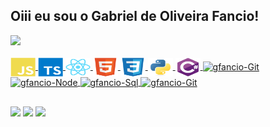 ## Oiii eu sou o Gabriel de Oliveira Fancio!
<div align="left">
  <a href="https://github.com/Gabriel988">
  <img height="180em" src="https://github-readme-stats.vercel.app/api?username=Gabriel988&show_icons=true&theme=dark&include_all_commits=true&count_private=true"/>
</div>
<div style="display: inline_block"><br>
  <img align="center" alt="gfancio-Js" height="30" width="40" src="https://raw.githubusercontent.com/devicons/devicon/master/icons/javascript/javascript-plain.svg">
  <img align="center" alt="gfancio-Ts" height="30" width="40" src="https://raw.githubusercontent.com/devicons/devicon/master/icons/typescript/typescript-plain.svg">
  <img align="center" alt="gfancio-React" height="30" width="40" src="https://raw.githubusercontent.com/devicons/devicon/master/icons/react/react-original.svg">
  <img align="center" alt="gfancio-HTML" height="30" width="40" src="https://raw.githubusercontent.com/devicons/devicon/master/icons/html5/html5-original.svg">
  <img align="center" alt="gfancio-CSS" height="30" width="40" src="https://raw.githubusercontent.com/devicons/devicon/master/icons/css3/css3-original.svg">
  <img align="center" alt="gfancio-Python" height="30" width="40" src="https://raw.githubusercontent.com/devicons/devicon/master/icons/python/python-original.svg">
  <img align="center" alt="gfancio-Csharp" height="30" width="40" src="https://raw.githubusercontent.com/devicons/devicon/master/icons/csharp/csharp-original.svg">
  <img align="center" alt="gfancio-Git" height="30" width="40" src="https://cdn.jsdelivr.net/gh/devicons/devicon/icons/git/git-original.svg"/>
  <img align="center" alt="gfancio-Node" height="30" width="40" src="https://cdn.jsdelivr.net/gh/devicons/devicon/icons/nodejs/nodejs-original.svg"/>
  <img align="center" alt="gfancio-Sql" height="30" width="40" src="https://cdn.jsdelivr.net/gh/devicons/devicon/icons/microsoftsqlserver/microsoftsqlserver-plain.svg"/>
  <img align="center" alt="gfancio-Git" height="30" width="40" src="https://cdn.jsdelivr.net/gh/devicons/devicon/icons/java/java-original.svg"/>
</div>
  
  ##
 <div> 
  <a href="https://instagram.com/gabriel_oliveira_fancio" target="_blank"><img src="https://img.shields.io/badge/-Instagram-%23E4405F?style=for-the-badge&logo=instagram&logoColor=white" target="_blank"></a>
  <a href = "https://mail.google.com/mail/u/0/#inbox?compose=GTvVlcSDXXwDVrkCcdJqxRpSZNvnGSBZKzzZZqXHQDJMctpNlGzGKXvPsRsJWDpPVcpklsxVZPPlX"><img src="https://img.shields.io/badge/-Gmail-%23333?style=for-the-badge&logo=gmail&logoColor=white" target="_blank"></a>
  <a href="https://www.linkedin.com/in/gabriel-fancio-0203b91a1" target="_blank"><img src="https://img.shields.io/badge/-LinkedIn-%230077B5?style=for-the-badge&logo=linkedin&logoColor=white" target="_blank"></a>  
</div>
